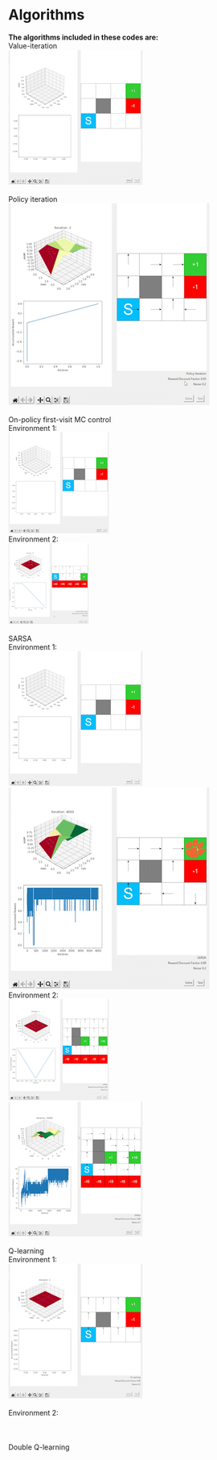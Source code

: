 # Algorithms
**The algorithms included in these codes are:** <br />
Value-iteration <br />
![](https://github.com/rprasan/Reinforcement-Learning/blob/main/Value-based%20algorithms/Videos%20of%20Results/Value%20Iteration.gif) <br /><br />
Policy iteration <br />
![](https://github.com/rprasan/Reinforcement-Learning/blob/main/Value-based%20algorithms/Videos%20of%20Results/Policy%20Iteration.gif) <br /><br />
On-policy first-visit MC control <br />
Environment 1: <br />
![](https://github.com/rprasan/Reinforcement-Learning/blob/main/Value-based%20algorithms/Videos%20of%20Results/MC%20Control%20-%201.gif) <br />
Environment 2: <br />
![](https://github.com/rprasan/Reinforcement-Learning/blob/main/Value-based%20algorithms/Videos%20of%20Results/MC%20Control%20-%202.gif) <br /><br />
SARSA <br />
Environment 1: <br />
![](https://github.com/rprasan/Reinforcement-Learning/blob/main/Value-based%20algorithms/Videos%20of%20Results/SARSA%20Control%20-%201.1.gif) <br />
![](https://github.com/rprasan/Reinforcement-Learning/blob/main/Value-based%20algorithms/Videos%20of%20Results/SARSA%20Control%20-%201.2.gif) <br />
Environment 2: <br />
![](https://github.com/rprasan/Reinforcement-Learning/blob/main/Value-based%20algorithms/Videos%20of%20Results/SARSA%20Control%20-%202.1.gif) <br />
![](https://github.com/rprasan/Reinforcement-Learning/blob/main/Value-based%20algorithms/Videos%20of%20Results/SARSA%20Control%20-%202.2.gif) <br /><br />
Q-learning <br />
Environment 1: <br />
![](https://github.com/rprasan/Reinforcement-Learning/blob/main/Value-based%20algorithms/Videos%20of%20Results/Q%20Learning%20-%201.1.gif) <br />
![]() <br />
Environment 2: <br />
![]() <br />
![]() <br /><br />
Double Q-learning <br />
